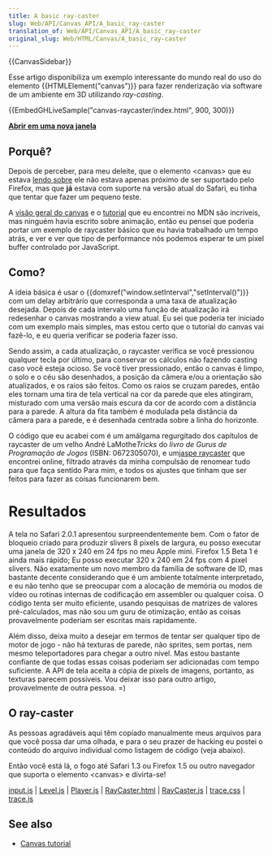 ```yaml
---
title: A basic ray-caster
slug: Web/API/Canvas_API/A_basic_ray-caster
translation_of: Web/API/Canvas_API/A_basic_ray-caster
original_slug: Web/HTML/Canvas/A_basic_ray-caster
---
```

{{CanvasSidebar}}

Esse artigo disponibiliza um exemplo interessante do mundo real do uso do elemento {{HTMLElement("canvas")}} para fazer renderização via software de um ambiente em 3D utilizando _ray-casting_.

{{EmbedGHLiveSample("canvas-raycaster/index.html", 900, 300)}}

**[Abrir em uma nova janela](http://mdn.github.io/canvas-raycaster/)**

## Porquê?

Depois de perceber, para meu deleite, que o elemento \<canvas> que eu estava [lendo sobre](http://www.whatwg.org/specs/web-apps/current-work/#dynamic) ele não estava apenas próximo de ser suportado pelo Firefox, mas que **já** estava com suporte na versão atual do Safari, eu tinha que tentar que fazer um pequeno teste.

A [visão geral do canvas](/pt-BR/docs/Web/API/Canvas_API) e o [tutorial](/pt-BR/docs/Canvas_tutorial) que eu encontrei no MDN são incríveis, mas ninguém havia escrito sobre animação, então eu pensei que poderia portar um exemplo de raycaster básico que eu havia trabalhado um tempo atrás, e ver e ver que tipo de performance nós podemos esperar te um pixel buffer controlado por JavaScript.

## Como?

A ideia básica é usar o {{domxref("window.setInterval","setInterval()")}} com um delay arbitrário que corresponda a uma taxa de atualização desejada. Depois de cada intervalo uma função de atualização irá redesenhar o canvas mostrando a view atual. Eu sei que poderia ter iniciado com um exemplo mais simples, mas estou certo que o tutorial do canvas vai fazê-lo, e eu queria verificar se poderia fazer isso.

Sendo assim, a cada atualização, o raycaster verifica se você pressionou qualquer tecla por último, para conservar os cálculos não fazendo casting caso você esteja ocioso. Se você tiver pressionado, então o canvas é limpo, o solo e o céu são desenhados, a posição da câmera e/ou a orientação são atualizados, e os raios são feitos. Como os raios se cruzam paredes, então eles tornam uma tira de tela vertical na cor da parede que eles atingiram, misturado com uma versão mais escura da cor de acordo com a distância para a parede. A altura da fita também é modulada pela distância da câmera para a parede, e é desenhada centrada sobre a linha do horizonte.

O código que eu acabei com é um amálgama regurgitado dos capítulos de raycaster de um velho André LaMothe*Tricks* do _livro de Gurus de Programação de Jogos_ (ISBN: 0672305070), e um[jaspe raycaster](http://www.shinelife.co.uk/java-maze/) que encontrei online, filtrado através da minha compulsão de renomear tudo para que faça sentido Para mim, e todos os ajustes que tinham que ser feitos para fazer as coisas funcionarem bem.

# Resultados

A tela no Safari 2.0.1 apresentou surpreendentemente bem. Com o fator de bloqueio criado para produzir slivers 8 pixels de largura, eu posso executar uma janela de 320 x 240 em 24 fps no meu Apple mini. Firefox 1.5 Beta 1 é ainda mais rápido; Eu posso executar 320 x 240 em 24 fps com 4 pixel slivers. Não exatamente um novo membro da família de software de ID, mas bastante decente considerando que é um ambiente totalmente interpretado, e eu não tenho que se preocupar com a alocação de memória ou modos de vídeo ou rotinas internas de codificação em assembler ou qualquer coisa. O código tenta ser muito eficiente, usando pesquisas de matrizes de valores pré-calculados, mas não sou um guru de otimização, então as coisas provavelmente poderiam ser escritas mais rapidamente.

Além disso, deixa muito a desejar em termos de tentar ser qualquer tipo de motor de jogo - não há texturas de parede, não sprites, sem portas, nem mesmo teleportadores para chegar a outro nível. Mas estou bastante confiante de que todas essas coisas poderiam ser adicionadas com tempo suficiente. A API de tela aceita a cópia de pixels de imagens, portanto, as texturas parecem possíveis. Vou deixar isso para outro artigo, provavelmente de outra pessoa. =)

## O ray-caster

As pessoas agradáveis ​​aqui têm copiado manualmente meus arquivos para que você possa dar uma olhada, e para o seu prazer de hacking eu postei o conteúdo do arquivo individual como listagem de código (veja abaixo).

Então você está lá, o fogo até Safari 1.3 ou Firefox 1.5 ou outro navegador que suporta o elemento \<canvas> e divirta-se!

[input.js](https://github.com/mdn/canvas-raycaster/blob/master/input.js) | [Level.js](https://github.com/mdn/canvas-raycaster/blob/master/Level.js) | [Player.js](https://github.com/mdn/canvas-raycaster/blob/master/Player.js) | [RayCaster.html](https://github.com/mdn/canvas-raycaster/blob/master/index.html) | [RayCaster.js](https://github.com/mdn/canvas-raycaster/blob/master/RayCaster.js) | [trace.css](https://github.com/mdn/canvas-raycaster/blob/master/trace.css) | [trace.js](https://github.com/mdn/canvas-raycaster/blob/master/trace.js)

## See also

- [Canvas tutorial](/pt-BR/docs/Web/API/Canvas_API/Tutorial)

